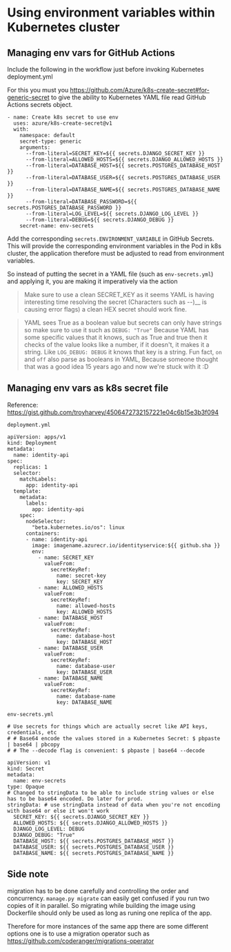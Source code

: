 # Using environment variables within Kubernetes cluster

## Managing env vars for GitHub Actions
Include the following in the workflow just before invoking Kubernetes deployment.yml

For this you must you https://github.com/Azure/k8s-create-secret#for-generic-secret to give the ability to Kubernetes YAML file read GitHub Actions secrets object.

```
- name: Create k8s secret to use env    
  uses: azure/k8s-create-secret@v1
  with:
    namespace: default
    secret-type: generic
    arguments:
      --from-literal=SECRET_KEY=${{ secrets.DJANGO_SECRET_KEY }}
      --from-literal=ALLOWED_HOSTS=${{ secrets.DJANGO_ALLOWED_HOSTS }}
      --from-literal=DATABASE_HOST=${{ secrets.POSTGRES_DATABASE_HOST }}
      --from-literal=DATABASE_USER=${{ secrets.POSTGRES_DATABASE_USER }}
      --from-literal=DATABASE_NAME=${{ secrets.POSTGRES_DATABASE_NAME }}
      --from-literal=DATABASE_PASSWORD=${{ secrets.POSTGRES_DATABASE_PASSWORD }}
      --from-literal=LOG_LEVEL=${{ secrets.DJANGO_LOG_LEVEL }}
      --from-literal=DEBUG=${{ secrets.DJANGO_DEBUG }}
    secret-name: env-secrets
```

Add the corresponding `secrets.ENVIRONMENT_VARIABLE` in GitHub Secrets.
This will provide the corresponding environment variables in the Pod
 in k8s cluster, the application therefore must be adjusted to read from environment variables.

So instead of putting the secret in a YAML file (such as `env-secrets.yml`) and applying it, you are making it imperatively via the action

>

> Make sure to use a clean SECRET_KEY as it seems YAML is having interesting time resolving the secret (Characters such as --)__ is causing error flags) a clean HEX secret should work fine.

> YAML sees True as a boolean value but secrets can only have strings so make sure to use it such as `DEBUG: "True"` Because YAML has some specific values that it knows, such as True and true then it checks of the value looks like a number, if it doesn't, it makes it a string. Like `LOG_DEBUG: DEBUG` it knows that key is a string. Fun fact, `on` and `off` also parse as booleans in YAML, Because someone thought that was a good idea 15 years ago and now we're stuck with it :D

## Managing env vars as k8s secret file
Reference: https://gist.github.com/troyharvey/4506472732157221e04c6b15e3b3f094

`deployment.yml`
```
apiVersion: apps/v1
kind: Deployment
metadata:
  name: identity-api
spec:
  replicas: 1
  selector:
    matchLabels:
      app: identity-api
  template:
    metadata:
      labels:
        app: identity-api
    spec:
      nodeSelector:
        "beta.kubernetes.io/os": linux
      containers:
      - name: identity-api
        image: imagename.azurecr.io/identityservice:${{ github.sha }}
        env:
          - name: SECRET_KEY
            valueFrom:
              secretKeyRef:
                name: secret-key
                key: SECRET_KEY
          - name: ALLOWED_HOSTS
            valueFrom:
              secretKeyRef:
                name: allowed-hosts
                key: ALLOWED_HOSTS
          - name: DATABASE_HOST
            valueFrom:
              secretKeyRef:
                name: database-host
                key: DATABASE_HOST
          - name: DATABASE_USER
            valueFrom:
              secretKeyRef:
                name: database-user
                key: DATABASE_USER
          - name: DATABASE_NAME
            valueFrom:
              secretKeyRef:
                name: database-name
                key: DATABASE_NAME
```

`env-secrets.yml`
```
# Use secrets for things which are actually secret like API keys, credentials, etc
# # Base64 encode the values stored in a Kubernetes Secret: $ pbpaste | base64 | pbcopy
# # The --decode flag is convenient: $ pbpaste | base64 --decode

apiVersion: v1
kind: Secret
metadata:
  name: env-secrets
type: Opaque
# Changed to stringData to be able to include string values or else has to be base64 encoded. Do later for prod.
stringData: # use stringData instead of data when you're not encoding with base64 or else it won't work
  SECRET_KEY: ${{ secrets.DJANGO_SECRET_KEY }}
  ALLOWED_HOSTS: ${{ secrets.DJANGO_ALLOWED_HOSTS }}
  DJANGO_LOG_LEVEL: DEBUG
  DJANGO_DEBUG: "True"
  DATABASE_HOST: ${{ secrets.POSTGRES_DATABASE_HOST }}
  DATABASE_USER: ${{ secrets.POSTGRES_DATABASE_USER }}
  DATABASE_NAME: ${{ secrets.POSTGRES_DATABASE_NAME }}
```

## Side note
migration has to be done carefully and controlling the order and concurrency. `manage.py migrate` can easily get confused if you run two copies of it in parallel. So migrating while building the image using Dockerfile should only be used as long as runing one replica of the app.

Therefore for more instances of the same app there are some different options one is to use a migration operator such as https://github.com/coderanger/migrations-operator
#

